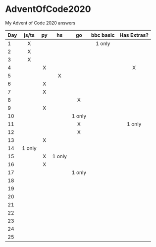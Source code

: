 # AdventOfCode2020
My Advent of Code 2020 answers


| Day | js/ts | py |  hs  |   go   | bbc basic | Has Extras? |
|-----|:-----:|:--:|:----:|:------:|:---------:|:-----------:|
| 1   |   X   |    |      |        | 1 only    |             |
| 2   |   X   |    |      |        |           |             |
| 3   |   X   |    |      |        |           |             |
| 4   |       |  X |      |        |           |      X      |
| 5   |       |    |    X |        |           |             |
| 6   |       |  X |      |        |           |             |
| 7   |       |  X |      |        |           |             |
| 8   |       |    |      |  X     |           |             |
| 9   |       |  X |      |        |           |             |
| 10  |       |    |      | 1 only |           |             |
| 11  |       |    |      |   X    |           |     1 only  |
| 12  |       |    |      |   X    |           |             |
| 13  |       |  X |      |        |           |             |
| 14  | 1 only|    |      |        |           |             |
| 15  |       |  X |1 only|        |           |             |
| 16  |       |  X |      |        |           |             |
| 17  |       |    |      | 1 only |           |             |
| 18  |       |    |      |        |           |             |
| 19  |       |    |      |        |           |             |
| 20  |       |    |      |        |           |             |
| 21  |       |    |      |        |           |             |
| 22  |       |    |      |        |           |             |
| 23  |       |    |      |        |           |             |
| 24  |       |    |      |        |           |             |
| 25  |       |    |      |        |           |             |
